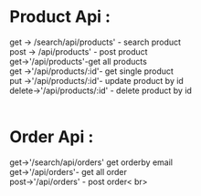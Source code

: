 <h1>Product Api : </h1>
get -> /search/api/products' - search product <br> 
post -> /api/products' - post product <br> 
get->'/api/products'-get all products <br> 
get ->'/api/products/:id'- get single product <br> 
put ->'/api/products/:id'- update product by id <br> 
delete->'/api/products/:id' - delete product by id <br> <br>

<h1>Order Api : </h1> 

get->'/search/api/orders' get orderby email <br> 
get->'/api/orders'- get all order <br> 
post->'/api/orders' - post order< br> 